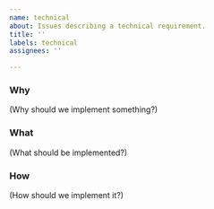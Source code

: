 ```yaml
---
name: technical
about: Issues describing a technical requirement.
title: ''
labels: technical
assignees: ''

---
```


### Why

(Why should we implement something?)

### What

(What should be implemented?)

### How

(How should we implement it?)
